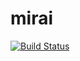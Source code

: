 # mirai

[![Build Status](https://travis-ci.org/shipduck/mirai.png?branch=master)](https://travis-ci.org/shipduck/mirai)